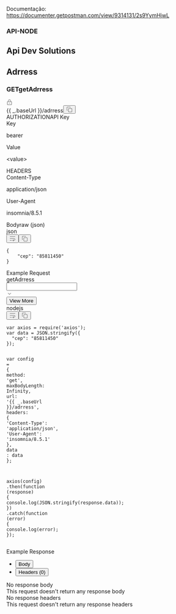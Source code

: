 Documentação: https://documenter.getpostman.com/view/9314131/2s9YymHjwL

<section id="doc-wrapper" class="sc-fznLxA doc-bodystyles__DocWrapper-sc-6a86lm-2 gQRraV hyZgNl"><section class="entity-layoutstyles__EntityLayoutContainer-sc-123p0b7-1 fBtLHD"><div class="collectionstyles__CollectionWrapper-sc-nm5878-0 fAxhAR"><div class="sc-fzolEj jJAzoG"><div class="sc-fzqBkg fuZJw"><h1 class="sc-fzqPZZ hQgKkw"><span class="sc-fzoxKX eJUqAq">API-NODE</span></h1></div><div class="sc-fzpkJw gEiHfF"><div class="sc-fzpans hehxac"></div></div></div></div></section><section id="247341ca-2d8e-47d1-b0f2-4ede66b0387b" style="margin-bottom: 0px;"><section id="247341ca-2d8e-47d1-b0f2-4ede66b0387b" class="entitystyles__FolderContainer-sc-kfteh-6 DvxsB"><div class="sc-fzomME hTHjyG documentation-core-item-name__text"><h2 class="sc-fzqAbL hLoBGr"><div class="sc-fzqMAW fdylxz">Api Dev Solutions</div></h2></div></section></section><section id="e54ba274-5b2d-4787-be3f-b6106ca617d2" style="margin-bottom: 0px;"><section id="e54ba274-5b2d-4787-be3f-b6106ca617d2" class="entitystyles__FolderContainer-sc-kfteh-6 DvxsB"><div class="sc-fzomME hTHjyG documentation-core-item-name__text"><h2 class="sc-fzqAbL hLoBGr"><div class="sc-fzqMAW fdylxz">Adrress</div></h2></div></section></section><section id="c00dbea1-6b98-43f9-96da-a84a8b639688" style="margin-bottom: 0px;"><section id="c00dbea1-6b98-43f9-96da-a84a8b639688" class="entitystyles__RequestContainer-sc-kfteh-7 huGAYe"><div class="entitystyles__EntityRequest-sc-kfteh-3 EvzgG"><div class="sc-fzpkqZ eEJfqH documentation-core-item-name__text"><h3 class="sc-fznLPX cxTVKx"><span class="sc-fzoaKM diFeSb">GET</span><span class="sc-fzomuh eaYntv documentation-core-item-request-name">getAdrress</span></h3><div><i color="content-color-primary" class="IconWrapper__IconContainer-gnjn48-0 kmurjI" title=""><svg width="16" height="16" viewBox="0 0 16 16" fill="none" xmlns="http://www.w3.org/2000/svg"><path d="M8.5 9.5C8.5 9.22386 8.27614 9 8 9C7.72386 9 7.5 9.22386 7.5 9.5V11.5C7.5 11.7761 7.72386 12 8 12C8.27614 12 8.5 11.7761 8.5 11.5V9.5Z" fill="#6B6B6B"></path><path fill-rule="evenodd" clip-rule="evenodd" d="M4.50001 6H3C2.44772 6 2 6.44772 2 7V14C2 14.5523 2.44772 15 3 15H13C13.5523 15 14 14.5523 14 14V7C14 6.44772 13.5523 6 13 6L11.5 6L11.5 4.90634C11.5001 4.43584 11.5004 3.47911 11.0709 2.63294C10.8465 2.191 10.5034 1.77401 9.98735 1.4713C9.47345 1.16985 8.81932 1 8 1C7.18068 1 6.52655 1.16985 6.01265 1.4713C5.49659 1.77401 5.15347 2.191 4.92915 2.63294C4.49966 3.4791 4.49989 4.43583 4.5 4.90633L4.50001 6ZM5.82086 3.08555C5.50724 3.70342 5.50001 4.44385 5.50001 4.92858V6L10.5 6L10.5 4.92858C10.5 4.44385 10.4928 3.70342 10.1791 3.08556C10.0285 2.7887 9.80908 2.52607 9.48139 2.33385C9.15155 2.14037 8.68068 2 8 2C7.31932 2 6.84845 2.14037 6.51861 2.33385C6.19093 2.52607 5.97154 2.7887 5.82086 3.08555ZM3 7L3 14H13V7H3Z" fill="#6B6B6B"></path></svg></i></div></div><div class="sc-fzqMdD iILLqY"><span type="" color="content-color-primary" class="Text__TextContainer-sc-1kqigik-0 gaFYqu url-text" data-aether-id="aether-text" data-testid="aether-text" data-click="">{{ _.baseUrl }}/adrress</span><button type="tertiary" class="Button__StyledButton-b8af3e-1 klCLOJ url-copy-btn" data-aether-id="aether-button" data-testid="aether-button" data-click=""><i class="IconWrapper__IconContainer-gnjn48-0 dkgnYV aether-button__left-icon" title=""><svg width="16" height="16" viewBox="0 0 16 16" fill="none" xmlns="http://www.w3.org/2000/svg"><path d="M2 9.5C2 9.77614 2.22386 10 2.5 10H3V11H2.5C1.67157 11 1 10.3284 1 9.5V2.5C1 1.67157 1.67157 1 2.5 1H9.5C10.3284 1 11 1.67157 11 2.5V3H10V2.5C10 2.22386 9.77614 2 9.5 2H2.5C2.22386 2 2 2.22386 2 2.5V9.5Z" fill="#6B6B6B"></path><path fill-rule="evenodd" clip-rule="evenodd" d="M6.5 5C5.67157 5 5 5.67157 5 6.5V13.5C5 14.3284 5.67157 15 6.5 15H13.5C14.3284 15 15 14.3284 15 13.5V6.5C15 5.67157 14.3284 5 13.5 5H6.5ZM6 6.5C6 6.22386 6.22386 6 6.5 6H13.5C13.7761 6 14 6.22386 14 6.5V13.5C14 13.7761 13.7761 14 13.5 14H6.5C6.22386 14 6 13.7761 6 13.5V6.5Z" fill="#6B6B6B"></path></svg></i></button></div><div id="auth-info-c00dbea1-6b98-43f9-96da-a84a8b639688" class="styles__AuthContainer-sc-12gd6on-0 jsKfjG"><div class="sc-fzqzlV jLJgXG"><span>AUTHORIZATION</span><span>API Key</span></div><div direction="column" wrap="nowrap" class="Flex__StyledFlex-hyfpms-0 gCATsr kvd-table " data-testid="aether-flex" data-click=""><div direction="row" wrap="nowrap" class="Flex__StyledFlex-hyfpms-0 hQGxbj sc-fzqLLg FlJSP core-request-item-row " data-testid="aether-flex" data-click=""><div style="flex: 1 1 0%;"><span type="" color="content-color-primary" class="Text__TextContainer-sc-1kqigik-0 koJEiu sc-fznXWL cEvDCP item-key" data-aether-id="aether-text" data-testid="aether-text" data-click="">Key</span></div><div style="flex: 2 1 0%; overflow: hidden;"><div direction="column" wrap="nowrap" class="Flex__StyledFlex-hyfpms-0 jMvwjn item-value " data-testid="aether-flex" data-click=""><p class="Paragraph__StyledParagraph-sc-1nn5mz5-0 eWenhA" data-aether-id="aether-text-paragraph" type="para" color="content-color-primary" data-testid="aether-text">bearer</p></div></div></div><div direction="row" wrap="nowrap" class="Flex__StyledFlex-hyfpms-0 hQGxbj sc-fzqLLg FlJSP core-request-item-row " data-testid="aether-flex" data-click=""><div style="flex: 1 1 0%;"><span type="" color="content-color-primary" class="Text__TextContainer-sc-1kqigik-0 koJEiu sc-fznXWL cEvDCP item-key" data-aether-id="aether-text" data-testid="aether-text" data-click="">Value</span></div><div style="flex: 2 1 0%; overflow: hidden;"><div direction="column" wrap="nowrap" class="Flex__StyledFlex-hyfpms-0 jMvwjn item-value " data-testid="aether-flex" data-click=""><p class="Paragraph__StyledParagraph-sc-1nn5mz5-0 eWenhA" data-aether-id="aether-text-paragraph" type="para" color="content-color-primary" data-testid="aether-text">&lt;value&gt;</p></div></div></div></div></div><div class="sc-fzqzlV jLJgXG"><span>HEADERS</span></div><div direction="column" wrap="nowrap" class="Flex__StyledFlex-hyfpms-0 gCATsr kvd-table " data-testid="aether-flex" data-click=""><div direction="row" wrap="nowrap" class="Flex__StyledFlex-hyfpms-0 hQGxbj sc-fzqLLg FlJSP core-request-item-row " data-testid="aether-flex" data-click=""><div style="flex: 1 1 0%;"><span type="" color="content-color-primary" class="Text__TextContainer-sc-1kqigik-0 koJEiu sc-fznXWL cEvDCP item-key" data-aether-id="aether-text" data-testid="aether-text" data-click="">Content-Type</span></div><div style="flex: 2 1 0%; overflow: hidden;"><div direction="column" wrap="nowrap" class="Flex__StyledFlex-hyfpms-0 jMvwjn item-value " data-testid="aether-flex" data-click=""><p class="Paragraph__StyledParagraph-sc-1nn5mz5-0 eWenhA" data-aether-id="aether-text-paragraph" type="para" color="content-color-primary" data-testid="aether-text">application/json</p></div></div></div><div direction="row" wrap="nowrap" class="Flex__StyledFlex-hyfpms-0 hQGxbj sc-fzqLLg FlJSP core-request-item-row " data-testid="aether-flex" data-click=""><div style="flex: 1 1 0%;"><span type="" color="content-color-primary" class="Text__TextContainer-sc-1kqigik-0 koJEiu sc-fznXWL cEvDCP item-key" data-aether-id="aether-text" data-testid="aether-text" data-click="">User-Agent</span></div><div style="flex: 2 1 0%; overflow: hidden;"><div direction="column" wrap="nowrap" class="Flex__StyledFlex-hyfpms-0 jMvwjn item-value " data-testid="aether-flex" data-click=""><p class="Paragraph__StyledParagraph-sc-1nn5mz5-0 eWenhA" data-aether-id="aether-text-paragraph" type="para" color="content-color-primary" data-testid="aether-text">insomnia/8.5.1</p></div></div></div></div><div class="sc-fzqzlV jLJgXG"><span>Body</span><span>raw (json)</span></div><div class="sc-AxirZ iQbPHz"><div class="sc-AxheI cWvcsp highlighted-code--documentation"><div class="sc-Axmtr rytkq"><div class="sc-AxmLO gFCZqq highlighted-code__language-label">json</div><div class="sc-fzozJi gQbNdh"><button type="tertiary" class="Button__StyledButton-b8af3e-1 klCLOJ highlighted-code__config-button" data-aether-id="aether-button" data-testid="aether-button" data-click=""><i class="IconWrapper__IconContainer-gnjn48-0 dkgnYV aether-button__left-icon" title=""><svg width="16" height="16" viewBox="0 0 16 16" fill="none" xmlns="http://www.w3.org/2000/svg"><path d="M15 3H1V2H15V3Z" fill="#6B6B6B"></path><path d="M12 8H1V7H12C13.6569 7 15 8.34315 15 10C15 11.6569 13.6569 13 12 13H9.70712L11.3536 14.6464L10.6465 15.3536L7.79291 12.5L10.6465 9.64645L11.3536 10.3536L9.70712 12H12C13.1046 12 14 11.1046 14 10C14 8.89543 13.1046 8 12 8Z" fill="#6B6B6B"></path><path d="M1 13H6V12H1V13Z" fill="#6B6B6B"></path></svg></i></button><button type="tertiary" class="Button__StyledButton-b8af3e-1 klCLOJ highlighted-code__config-button" data-aether-id="aether-button" data-testid="aether-button" data-click=""><i class="IconWrapper__IconContainer-gnjn48-0 dkgnYV aether-button__left-icon" title=""><svg width="16" height="16" viewBox="0 0 16 16" fill="none" xmlns="http://www.w3.org/2000/svg"><path d="M2 9.5C2 9.77614 2.22386 10 2.5 10H3V11H2.5C1.67157 11 1 10.3284 1 9.5V2.5C1 1.67157 1.67157 1 2.5 1H9.5C10.3284 1 11 1.67157 11 2.5V3H10V2.5C10 2.22386 9.77614 2 9.5 2H2.5C2.22386 2 2 2.22386 2 2.5V9.5Z" fill="#6B6B6B"></path><path fill-rule="evenodd" clip-rule="evenodd" d="M6.5 5C5.67157 5 5 5.67157 5 6.5V13.5C5 14.3284 5.67157 15 6.5 15H13.5C14.3284 15 15 14.3284 15 13.5V6.5C15 5.67157 14.3284 5 13.5 5H6.5ZM6 6.5C6 6.22386 6.22386 6 6.5 6H13.5C13.7761 6 14 6.22386 14 6.5V13.5C14 13.7761 13.7761 14 13.5 14H6.5C6.22386 14 6 13.7761 6 13.5V6.5Z" fill="#6B6B6B"></path></svg></i></button></div></div><div class="sc-fzoLsD fYZyZu"><div data-entity-type="code-block" class="sc-AxhCb hxwxfk"><div class="sc-AxgMl gpbYHG highlight-code"><pre class="language-json"><code class="language-json highlighted-code__code"><span class="token punctuation">{</span>
	<span class="token string-property property">"cep"</span><span class="token operator">:</span> <span class="token string">"85811450"</span>
<span class="token punctuation">}</span></code></pre></div></div></div></div></div></div><div class="sc-fzowVh entitystyles__EntityExampleContainer-sc-kfteh-1 juoKlG eltMhW"><div class="entitystyles__ExampleWrapper-sc-kfteh-8 bdHgwY"><div class="sc-fzoJus hgiEjX"><div class="sc-fzoVTD cgEwGC">Example Request</div><div class="sc-fzpisO jHQZJv"><div data-aether-id="aether-dropdown" class="DropdownContainer__StyledDropdownContainer-bmd2h5-0 dFENEc"><div class="SingleSelect__StyledReactSelect-sc-1dz28nt-0 iIRTfv example-request-dropdown css-nxiuxh-container"><span id="react-select-72-live-region" class="css-7pg0cj-a11yText"></span><span aria-live="polite" aria-atomic="false" aria-relevant="additions text" class="css-7pg0cj-a11yText"></span><div class="aether-dropdown__control css-14z9jjs-control"><div class="aether-dropdown__value-container aether-dropdown__value-container--has-value css-1s8hhp9"><div class="aether-dropdown__single-value css-15leyl8-singleValue">getAdrress</div><input id="react-select-72-input" tabindex="0" inputmode="none" aria-autocomplete="list" aria-expanded="false" aria-haspopup="true" aria-controls="react-select-72-listbox" aria-owns="react-select-72-listbox" role="combobox" aria-readonly="true" class="css-1hac4vs-dummyInput" value=""></div><div class="aether-dropdown__indicators css-1wy0on6"><div class="aether-dropdown__indicator aether-dropdown__dropdown-indicator css-tlfecz-indicatorContainer" aria-hidden="true"><i class="IconWrapper__IconContainer-gnjn48-0 hImIRl" title=""><svg width="16" height="16" viewBox="0 0 16 16" fill="none" xmlns="http://www.w3.org/2000/svg"><path fill-rule="evenodd" clip-rule="evenodd" d="M8.00004 9.29294L4.35359 5.64649L3.64648 6.3536L8.00004 10.7072L12.3536 6.3536L11.6465 5.64649L8.00004 9.29294Z" fill="#6B6B6B"></path></svg></i></div></div></div></div></div></div></div><div class="sc-AxirZ dRRFNE"><div class="sc-AxjAm ieiRVc"><button data-entity-id="click-to-expand-button" class="sc-AxiKw kcukAz highlighted-code__expand-button">View More</button></div><div class="sc-AxheI fQa-DMo highlighted-code--documentation"><div class="sc-Axmtr rytkq"><div class="sc-AxmLO dTwZbd highlighted-code__language-label">nodejs</div><div class="sc-fzozJi gQbNdh"><button type="tertiary" class="Button__StyledButton-b8af3e-1 gaHlYy highlighted-code__config-button" data-aether-id="aether-button" data-testid="aether-button" data-click=""><i class="IconWrapper__IconContainer-gnjn48-0 dkgnYV aether-button__left-icon" title=""><svg width="16" height="16" viewBox="0 0 16 16" fill="none" xmlns="http://www.w3.org/2000/svg"><path d="M15 3H1V2H15V3Z" fill="#6B6B6B"></path><path d="M12 8H1V7H12C13.6569 7 15 8.34315 15 10C15 11.6569 13.6569 13 12 13H9.70712L11.3536 14.6464L10.6465 15.3536L7.79291 12.5L10.6465 9.64645L11.3536 10.3536L9.70712 12H12C13.1046 12 14 11.1046 14 10C14 8.89543 13.1046 8 12 8Z" fill="#6B6B6B"></path><path d="M1 13H6V12H1V13Z" fill="#6B6B6B"></path></svg></i></button><button type="tertiary" class="Button__StyledButton-b8af3e-1 gaHlYy highlighted-code__config-button" data-aether-id="aether-button" data-testid="aether-button" data-click=""><i class="IconWrapper__IconContainer-gnjn48-0 dkgnYV aether-button__left-icon" title=""><svg width="16" height="16" viewBox="0 0 16 16" fill="none" xmlns="http://www.w3.org/2000/svg"><path d="M2 9.5C2 9.77614 2.22386 10 2.5 10H3V11H2.5C1.67157 11 1 10.3284 1 9.5V2.5C1 1.67157 1.67157 1 2.5 1H9.5C10.3284 1 11 1.67157 11 2.5V3H10V2.5C10 2.22386 9.77614 2 9.5 2H2.5C2.22386 2 2 2.22386 2 2.5V9.5Z" fill="#6B6B6B"></path><path fill-rule="evenodd" clip-rule="evenodd" d="M6.5 5C5.67157 5 5 5.67157 5 6.5V13.5C5 14.3284 5.67157 15 6.5 15H13.5C14.3284 15 15 14.3284 15 13.5V6.5C15 5.67157 14.3284 5 13.5 5H6.5ZM6 6.5C6 6.22386 6.22386 6 6.5 6H13.5C13.7761 6 14 6.22386 14 6.5V13.5C14 13.7761 13.7761 14 13.5 14H6.5C6.22386 14 6 13.7761 6 13.5V6.5Z" fill="#6B6B6B"></path></svg></i></button></div></div><div class="sc-fzoLsD fYZyZu"><div data-entity-type="code-block" class="sc-AxhCb kEsiDh"><div class="sc-AxgMl khKvgz highlight-code"><pre class="language-nodejs"><code class="language-nodejs highlighted-code__code"><span class="token keyword">var</span> axios <span class="token operator">=</span> <span class="token function">require</span><span class="token punctuation">(</span><span class="token string">'axios'</span><span class="token punctuation">)</span><span class="token punctuation">;</span>
<span class="token keyword">var</span> data <span class="token operator">=</span> <span class="token constant">JSON</span><span class="token punctuation">.</span><span class="token function">stringify</span><span class="token punctuation">(</span><span class="token punctuation">{</span>
  <span class="token string-property property">"cep"</span><span class="token operator">:</span> <span class="token string">"85811450"</span>
<span class="token punctuation">}</span><span class="token punctuation">)</span><span class="token punctuation">;</span>

<span class="token keyword">var</span> config <span class="token operator">=</span> <span class="token punctuation">{</span>
  <span class="token literal-property property">method</span><span class="token operator">:</span> <span class="token string">'get'</span><span class="token punctuation">,</span>
<span class="token literal-property property">maxBodyLength</span><span class="token operator">:</span> <span class="token number">Infinity</span><span class="token punctuation">,</span>
  <span class="token literal-property property">url</span><span class="token operator">:</span> <span class="token string">'{{ _.baseUrl }}/adrress'</span><span class="token punctuation">,</span>
  <span class="token literal-property property">headers</span><span class="token operator">:</span> <span class="token punctuation">{</span> 
    <span class="token string-property property">'Content-Type'</span><span class="token operator">:</span> <span class="token string">'application/json'</span><span class="token punctuation">,</span> 
    <span class="token string-property property">'User-Agent'</span><span class="token operator">:</span> <span class="token string">'insomnia/8.5.1'</span>
  <span class="token punctuation">}</span><span class="token punctuation">,</span>
  <span class="token literal-property property">data</span> <span class="token operator">:</span> data
<span class="token punctuation">}</span><span class="token punctuation">;</span>

<span class="token function">axios</span><span class="token punctuation">(</span>config<span class="token punctuation">)</span>
<span class="token punctuation">.</span><span class="token function">then</span><span class="token punctuation">(</span><span class="token keyword">function</span> <span class="token punctuation">(</span><span class="token parameter">response</span><span class="token punctuation">)</span> <span class="token punctuation">{</span>
  console<span class="token punctuation">.</span><span class="token function">log</span><span class="token punctuation">(</span><span class="token constant">JSON</span><span class="token punctuation">.</span><span class="token function">stringify</span><span class="token punctuation">(</span>response<span class="token punctuation">.</span>data<span class="token punctuation">)</span><span class="token punctuation">)</span><span class="token punctuation">;</span>
<span class="token punctuation">}</span><span class="token punctuation">)</span>
<span class="token punctuation">.</span><span class="token function">catch</span><span class="token punctuation">(</span><span class="token keyword">function</span> <span class="token punctuation">(</span><span class="token parameter">error</span><span class="token punctuation">)</span> <span class="token punctuation">{</span>
  console<span class="token punctuation">.</span><span class="token function">log</span><span class="token punctuation">(</span>error<span class="token punctuation">)</span><span class="token punctuation">;</span>
<span class="token punctuation">}</span><span class="token punctuation">)</span><span class="token punctuation">;</span>
</code></pre></div></div></div></div></div><div direction="row" wrap="nowrap" class="Flex__StyledFlex-hyfpms-0 gDQNWk styles__ExampleResponseContainer-sc-1gk0rxh-3 jXmOln " data-testid="aether-flex" data-click=""><div class="sc-fznyYp jxzYTh">Example Response</div><div class="Tabs__StyledTabsWrapper-e9ehwv-0 kBTgJB" data-aether-id="aether-tabs" data-testid="aether-tabs" data-click=""><div direction="row" wrap="nowrap" class="Flex__StyledFlex-hyfpms-0 gDQNWk  " data-testid="aether-flex" data-click=""><ul class="TabList__StyledTabList-xqq1cg-0 ipIhZz" type="primary"><li type="primary" class="Tab__StyledPrimaryTabWrapper-mv7d6n-3 csIoCK"><button class="Tab__StyledTab-mv7d6n-0 cAEscj"><span type="" color="" class="Text__TextContainer-sc-1kqigik-0 dLPxIq" data-aether-id="aether-text" data-testid="aether-text" data-click="">Body</span></button></li><li type="primary" class="Tab__StyledPrimaryTabWrapper-mv7d6n-3 eodlZY"><button class="Tab__StyledTab-mv7d6n-0 bsbHut"><span type="" color="" class="Text__TextContainer-sc-1kqigik-0 dLPxIq" data-aether-id="aether-text" data-testid="aether-text" data-click="">Headers (0)</span></button></li></ul></div><div class="TabPanels__StyledTabPanel-sc-1xflqlv-0 iLClOP"><div class="TabPanel__TabPanelElement-sc-1u751ph-0 iUQkGb"><div class="styles__ExampleEmptyResponseContainer-sc-1gk0rxh-0 btEqwn"><div class="styles__EmptyHead-sc-1gk0rxh-2 dUCNy">No response body</div><div class="styles__EmptyContent-sc-1gk0rxh-1 kJrnzR">This request doesn't return any response body</div></div></div><div class="TabPanel__TabPanelElement-sc-1u751ph-0 epwhuI"><div class="styles__ExampleEmptyResponseContainer-sc-1gk0rxh-0 btEqwn"><div class="styles__EmptyHead-sc-1gk0rxh-2 dUCNy">No response headers</div><div class="styles__EmptyContent-sc-1gk0rxh-1 kJrnzR">This request doesn't return any response headers</div></div></div></div></div></div></div></div></section></section><section id="f99935f4-1d04-4219-8401-a2b907dcf696" style="margin-bottom: 50px;"><div style="height: 910px;"></div></section><section id="62ae9f02-2bf1-43c6-b399-681e18d45ef5" style="margin-bottom: 50px;"><div style="height: 1197px;"></div></section><section id="3d20247a-3213-4fee-8df6-c94659ea68b4" style="margin-bottom: 50px;"><div style="height: 1197px;"></div></section><section id="3605c788-2123-44c2-b473-5d22a58ad813" style="margin-bottom: 50px;"><div style="height: 1125px;"></div></section><section id="e76d0f77-2c43-4664-b503-d446be66519f" style="margin-bottom: 0px;"><section id="e76d0f77-2c43-4664-b503-d446be66519f" class="entitystyles__FolderContainer-sc-kfteh-6 DvxsB"><div class="sc-fzomME hTHjyG documentation-core-item-name__text"><h2 class="sc-fzqAbL hLoBGr"><div class="sc-fzqMAW fdylxz">Product</div></h2></div></section></section><section id="a838c1e5-095f-4980-970b-d3a2a130775f" style="margin-bottom: 0px;"><section id="a838c1e5-095f-4980-970b-d3a2a130775f" class="entitystyles__RequestContainer-sc-kfteh-7 huGAYe"><div class="entitystyles__EntityRequest-sc-kfteh-3 EvzgG"><div class="sc-fzpkqZ eEJfqH documentation-core-item-name__text"><h3 class="sc-fznLPX cxTVKx"><span class="sc-fzoaKM diFeSb">GET</span><span class="sc-fzomuh eaYntv documentation-core-item-request-name">getProduct</span></h3></div><div class="sc-fzqMdD iILLqY"><span type="" color="content-color-primary" class="Text__TextContainer-sc-1kqigik-0 gaFYqu url-text" data-aether-id="aether-text" data-testid="aether-text" data-click="">{{ _.baseUrl }}/product</span><button type="tertiary" class="Button__StyledButton-b8af3e-1 klCLOJ url-copy-btn" data-aether-id="aether-button" data-testid="aether-button" data-click=""><i class="IconWrapper__IconContainer-gnjn48-0 dkgnYV aether-button__left-icon" title=""><svg width="16" height="16" viewBox="0 0 16 16" fill="none" xmlns="http://www.w3.org/2000/svg"><path d="M2 9.5C2 9.77614 2.22386 10 2.5 10H3V11H2.5C1.67157 11 1 10.3284 1 9.5V2.5C1 1.67157 1.67157 1 2.5 1H9.5C10.3284 1 11 1.67157 11 2.5V3H10V2.5C10 2.22386 9.77614 2 9.5 2H2.5C2.22386 2 2 2.22386 2 2.5V9.5Z" fill="#6B6B6B"></path><path fill-rule="evenodd" clip-rule="evenodd" d="M6.5 5C5.67157 5 5 5.67157 5 6.5V13.5C5 14.3284 5.67157 15 6.5 15H13.5C14.3284 15 15 14.3284 15 13.5V6.5C15 5.67157 14.3284 5 13.5 5H6.5ZM6 6.5C6 6.22386 6.22386 6 6.5 6H13.5C13.7761 6 14 6.22386 14 6.5V13.5C14 13.7761 13.7761 14 13.5 14H6.5C6.22386 14 6 13.7761 6 13.5V6.5Z" fill="#6B6B6B"></path></svg></i></button></div><div class="sc-fzqzlV jLJgXG"><span>HEADERS</span></div><div direction="column" wrap="nowrap" class="Flex__StyledFlex-hyfpms-0 gCATsr kvd-table " data-testid="aether-flex" data-click=""><div direction="row" wrap="nowrap" class="Flex__StyledFlex-hyfpms-0 hQGxbj sc-fzqLLg FlJSP core-request-item-row " data-testid="aether-flex" data-click=""><div style="flex: 1 1 0%;"><span type="" color="content-color-primary" class="Text__TextContainer-sc-1kqigik-0 koJEiu sc-fznXWL cEvDCP item-key" data-aether-id="aether-text" data-testid="aether-text" data-click="">Content-Type</span></div><div style="flex: 2 1 0%; overflow: hidden;"><div direction="column" wrap="nowrap" class="Flex__StyledFlex-hyfpms-0 jMvwjn item-value " data-testid="aether-flex" data-click=""><p class="Paragraph__StyledParagraph-sc-1nn5mz5-0 eWenhA" data-aether-id="aether-text-paragraph" type="para" color="content-color-primary" data-testid="aether-text">application/json</p></div></div></div><div direction="row" wrap="nowrap" class="Flex__StyledFlex-hyfpms-0 hQGxbj sc-fzqLLg FlJSP core-request-item-row " data-testid="aether-flex" data-click=""><div style="flex: 1 1 0%;"><span type="" color="content-color-primary" class="Text__TextContainer-sc-1kqigik-0 koJEiu sc-fznXWL cEvDCP item-key" data-aether-id="aether-text" data-testid="aether-text" data-click="">User-Agent</span></div><div style="flex: 2 1 0%; overflow: hidden;"><div direction="column" wrap="nowrap" class="Flex__StyledFlex-hyfpms-0 jMvwjn item-value " data-testid="aether-flex" data-click=""><p class="Paragraph__StyledParagraph-sc-1nn5mz5-0 eWenhA" data-aether-id="aether-text-paragraph" type="para" color="content-color-primary" data-testid="aether-text">insomnia/8.5.1</p></div></div></div></div></div><div class="sc-fzowVh entitystyles__EntityExampleContainer-sc-kfteh-1 juoKlG eltMhW"><div class="entitystyles__ExampleWrapper-sc-kfteh-8 bdHgwY"><div class="sc-fzoJus hgiEjX"><div class="sc-fzoVTD cgEwGC">Example Request</div><div class="sc-fzpisO jHQZJv"><div data-aether-id="aether-dropdown" class="DropdownContainer__StyledDropdownContainer-bmd2h5-0 dFENEc"><div class="SingleSelect__StyledReactSelect-sc-1dz28nt-0 iIRTfv example-request-dropdown css-nxiuxh-container"><span id="react-select-73-live-region" class="css-7pg0cj-a11yText"></span><span aria-live="polite" aria-atomic="false" aria-relevant="additions text" class="css-7pg0cj-a11yText"></span><div class="aether-dropdown__control css-14z9jjs-control"><div class="aether-dropdown__value-container aether-dropdown__value-container--has-value css-1s8hhp9"><div class="aether-dropdown__single-value css-15leyl8-singleValue">getProduct</div><input id="react-select-73-input" tabindex="0" inputmode="none" aria-autocomplete="list" aria-expanded="false" aria-haspopup="true" aria-controls="react-select-73-listbox" aria-owns="react-select-73-listbox" role="combobox" aria-readonly="true" class="css-1hac4vs-dummyInput" value=""></div><div class="aether-dropdown__indicators css-1wy0on6"><div class="aether-dropdown__indicator aether-dropdown__dropdown-indicator css-tlfecz-indicatorContainer" aria-hidden="true"><i class="IconWrapper__IconContainer-gnjn48-0 hImIRl" title=""><svg width="16" height="16" viewBox="0 0 16 16" fill="none" xmlns="http://www.w3.org/2000/svg"><path fill-rule="evenodd" clip-rule="evenodd" d="M8.00004 9.29294L4.35359 5.64649L3.64648 6.3536L8.00004 10.7072L12.3536 6.3536L11.6465 5.64649L8.00004 9.29294Z" fill="#6B6B6B"></path></svg></i></div></div></div></div></div></div></div><div class="sc-AxirZ dRRFNE"><div class="sc-AxjAm ieiRVc"><button data-entity-id="click-to-expand-button" class="sc-AxiKw kcukAz highlighted-code__expand-button">View More</button></div><div class="sc-AxheI fQa-DMo highlighted-code--documentation"><div class="sc-Axmtr rytkq"><div class="sc-AxmLO dTwZbd highlighted-code__language-label">nodejs</div><div class="sc-fzozJi gQbNdh"><button type="tertiary" class="Button__StyledButton-b8af3e-1 gaHlYy highlighted-code__config-button" data-aether-id="aether-button" data-testid="aether-button" data-click=""><i class="IconWrapper__IconContainer-gnjn48-0 dkgnYV aether-button__left-icon" title=""><svg width="16" height="16" viewBox="0 0 16 16" fill="none" xmlns="http://www.w3.org/2000/svg"><path d="M15 3H1V2H15V3Z" fill="#6B6B6B"></path><path d="M12 8H1V7H12C13.6569 7 15 8.34315 15 10C15 11.6569 13.6569 13 12 13H9.70712L11.3536 14.6464L10.6465 15.3536L7.79291 12.5L10.6465 9.64645L11.3536 10.3536L9.70712 12H12C13.1046 12 14 11.1046 14 10C14 8.89543 13.1046 8 12 8Z" fill="#6B6B6B"></path><path d="M1 13H6V12H1V13Z" fill="#6B6B6B"></path></svg></i></button><button type="tertiary" class="Button__StyledButton-b8af3e-1 gaHlYy highlighted-code__config-button" data-aether-id="aether-button" data-testid="aether-button" data-click=""><i class="IconWrapper__IconContainer-gnjn48-0 dkgnYV aether-button__left-icon" title=""><svg width="16" height="16" viewBox="0 0 16 16" fill="none" xmlns="http://www.w3.org/2000/svg"><path d="M2 9.5C2 9.77614 2.22386 10 2.5 10H3V11H2.5C1.67157 11 1 10.3284 1 9.5V2.5C1 1.67157 1.67157 1 2.5 1H9.5C10.3284 1 11 1.67157 11 2.5V3H10V2.5C10 2.22386 9.77614 2 9.5 2H2.5C2.22386 2 2 2.22386 2 2.5V9.5Z" fill="#6B6B6B"></path><path fill-rule="evenodd" clip-rule="evenodd" d="M6.5 5C5.67157 5 5 5.67157 5 6.5V13.5C5 14.3284 5.67157 15 6.5 15H13.5C14.3284 15 15 14.3284 15 13.5V6.5C15 5.67157 14.3284 5 13.5 5H6.5ZM6 6.5C6 6.22386 6.22386 6 6.5 6H13.5C13.7761 6 14 6.22386 14 6.5V13.5C14 13.7761 13.7761 14 13.5 14H6.5C6.22386 14 6 13.7761 6 13.5V6.5Z" fill="#6B6B6B"></path></svg></i></button></div></div><div class="sc-fzoLsD fYZyZu"><div data-entity-type="code-block" class="sc-AxhCb kEsiDh"><div class="sc-AxgMl khKvgz highlight-code"><pre class="language-nodejs"><code class="language-nodejs highlighted-code__code"><span class="token keyword">var</span> axios <span class="token operator">=</span> <span class="token function">require</span><span class="token punctuation">(</span><span class="token string">'axios'</span><span class="token punctuation">)</span><span class="token punctuation">;</span>

<span class="token keyword">var</span> config <span class="token operator">=</span> <span class="token punctuation">{</span>
  <span class="token literal-property property">method</span><span class="token operator">:</span> <span class="token string">'get'</span><span class="token punctuation">,</span>
<span class="token literal-property property">maxBodyLength</span><span class="token operator">:</span> <span class="token number">Infinity</span><span class="token punctuation">,</span>
  <span class="token literal-property property">url</span><span class="token operator">:</span> <span class="token string">'{{ _.baseUrl }}/product'</span><span class="token punctuation">,</span>
  <span class="token literal-property property">headers</span><span class="token operator">:</span> <span class="token punctuation">{</span> 
    <span class="token string-property property">'Content-Type'</span><span class="token operator">:</span> <span class="token string">'application/json'</span><span class="token punctuation">,</span> 
    <span class="token string-property property">'User-Agent'</span><span class="token operator">:</span> <span class="token string">'insomnia/8.5.1'</span>
  <span class="token punctuation">}</span>
<span class="token punctuation">}</span><span class="token punctuation">;</span>

<span class="token function">axios</span><span class="token punctuation">(</span>config<span class="token punctuation">)</span>
<span class="token punctuation">.</span><span class="token function">then</span><span class="token punctuation">(</span><span class="token keyword">function</span> <span class="token punctuation">(</span><span class="token parameter">response</span><span class="token punctuation">)</span> <span class="token punctuation">{</span>
  console<span class="token punctuation">.</span><span class="token function">log</span><span class="token punctuation">(</span><span class="token constant">JSON</span><span class="token punctuation">.</span><span class="token function">stringify</span><span class="token punctuation">(</span>response<span class="token punctuation">.</span>data<span class="token punctuation">)</span><span class="token punctuation">)</span><span class="token punctuation">;</span>
<span class="token punctuation">}</span><span class="token punctuation">)</span>
<span class="token punctuation">.</span><span class="token function">catch</span><span class="token punctuation">(</span><span class="token keyword">function</span> <span class="token punctuation">(</span><span class="token parameter">error</span><span class="token punctuation">)</span> <span class="token punctuation">{</span>
  console<span class="token punctuation">.</span><span class="token function">log</span><span class="token punctuation">(</span>error<span class="token punctuation">)</span><span class="token punctuation">;</span>
<span class="token punctuation">}</span><span class="token punctuation">)</span><span class="token punctuation">;</span>
</code></pre></div></div></div></div></div><div direction="row" wrap="nowrap" class="Flex__StyledFlex-hyfpms-0 gDQNWk styles__ExampleResponseContainer-sc-1gk0rxh-3 jXmOln " data-testid="aether-flex" data-click=""><div class="sc-fznyYp jxzYTh">Example Response</div><div class="Tabs__StyledTabsWrapper-e9ehwv-0 kBTgJB" data-aether-id="aether-tabs" data-testid="aether-tabs" data-click=""><div direction="row" wrap="nowrap" class="Flex__StyledFlex-hyfpms-0 gDQNWk  " data-testid="aether-flex" data-click=""><ul class="TabList__StyledTabList-xqq1cg-0 ipIhZz" type="primary"><li type="primary" class="Tab__StyledPrimaryTabWrapper-mv7d6n-3 csIoCK"><button class="Tab__StyledTab-mv7d6n-0 cAEscj"><span type="" color="" class="Text__TextContainer-sc-1kqigik-0 dLPxIq" data-aether-id="aether-text" data-testid="aether-text" data-click="">Body</span></button></li><li type="primary" class="Tab__StyledPrimaryTabWrapper-mv7d6n-3 eodlZY"><button class="Tab__StyledTab-mv7d6n-0 bsbHut"><span type="" color="" class="Text__TextContainer-sc-1kqigik-0 dLPxIq" data-aether-id="aether-text" data-testid="aether-text" data-click="">Headers (0)</span></button></li></ul></div><div class="TabPanels__StyledTabPanel-sc-1xflqlv-0 iLClOP"><div class="TabPanel__TabPanelElement-sc-1u751ph-0 iUQkGb"><div class="styles__ExampleEmptyResponseContainer-sc-1gk0rxh-0 btEqwn"><div class="styles__EmptyHead-sc-1gk0rxh-2 dUCNy">No response body</div><div class="styles__EmptyContent-sc-1gk0rxh-1 kJrnzR">This request doesn't return any response body</div></div></div><div class="TabPanel__TabPanelElement-sc-1u751ph-0 epwhuI"><div class="styles__ExampleEmptyResponseContainer-sc-1gk0rxh-0 btEqwn"><div class="styles__EmptyHead-sc-1gk0rxh-2 dUCNy">No response headers</div><div class="styles__EmptyContent-sc-1gk0rxh-1 kJrnzR">This request doesn't return any response headers</div></div></div></div></div></div></div></div></section></section><section id="ae223919-0561-4da8-a919-1c6d50469e28" style="margin-bottom: 50px;"><div style="height: 910px;"></div></section><section id="8b0c0566-ac8e-4fef-95a4-22992a3f1c56" style="margin-bottom: 0px;"><section id="8b0c0566-ac8e-4fef-95a4-22992a3f1c56" class="entitystyles__RequestContainer-sc-kfteh-7 huGAYe"><div class="entitystyles__EntityRequest-sc-kfteh-3 EvzgG"><div class="sc-fzpkqZ eEJfqH documentation-core-item-name__text"><h3 class="sc-fznLPX cxTVKx"><span class="sc-fzoaKM diFeSb">GET</span><span class="sc-fzomuh eaYntv documentation-core-item-request-name">getProductByLikeName</span></h3></div><div class="sc-fzqMdD iILLqY"><span type="" color="content-color-primary" class="Text__TextContainer-sc-1kqigik-0 gaFYqu url-text" data-aether-id="aether-text" data-testid="aether-text" data-click="">{{ _.baseUrl }}/product/like/xi</span><button type="tertiary" class="Button__StyledButton-b8af3e-1 klCLOJ url-copy-btn" data-aether-id="aether-button" data-testid="aether-button" data-click=""><i class="IconWrapper__IconContainer-gnjn48-0 dkgnYV aether-button__left-icon" title=""><svg width="16" height="16" viewBox="0 0 16 16" fill="none" xmlns="http://www.w3.org/2000/svg"><path d="M2 9.5C2 9.77614 2.22386 10 2.5 10H3V11H2.5C1.67157 11 1 10.3284 1 9.5V2.5C1 1.67157 1.67157 1 2.5 1H9.5C10.3284 1 11 1.67157 11 2.5V3H10V2.5C10 2.22386 9.77614 2 9.5 2H2.5C2.22386 2 2 2.22386 2 2.5V9.5Z" fill="#6B6B6B"></path><path fill-rule="evenodd" clip-rule="evenodd" d="M6.5 5C5.67157 5 5 5.67157 5 6.5V13.5C5 14.3284 5.67157 15 6.5 15H13.5C14.3284 15 15 14.3284 15 13.5V6.5C15 5.67157 14.3284 5 13.5 5H6.5ZM6 6.5C6 6.22386 6.22386 6 6.5 6H13.5C13.7761 6 14 6.22386 14 6.5V13.5C14 13.7761 13.7761 14 13.5 14H6.5C6.22386 14 6 13.7761 6 13.5V6.5Z" fill="#6B6B6B"></path></svg></i></button></div><div class="sc-fzqzlV jLJgXG"><span>HEADERS</span></div><div direction="column" wrap="nowrap" class="Flex__StyledFlex-hyfpms-0 gCATsr kvd-table " data-testid="aether-flex" data-click=""><div direction="row" wrap="nowrap" class="Flex__StyledFlex-hyfpms-0 hQGxbj sc-fzqLLg FlJSP core-request-item-row " data-testid="aether-flex" data-click=""><div style="flex: 1 1 0%;"><span type="" color="content-color-primary" class="Text__TextContainer-sc-1kqigik-0 koJEiu sc-fznXWL cEvDCP item-key" data-aether-id="aether-text" data-testid="aether-text" data-click="">Content-Type</span></div><div style="flex: 2 1 0%; overflow: hidden;"><div direction="column" wrap="nowrap" class="Flex__StyledFlex-hyfpms-0 jMvwjn item-value " data-testid="aether-flex" data-click=""><p class="Paragraph__StyledParagraph-sc-1nn5mz5-0 eWenhA" data-aether-id="aether-text-paragraph" type="para" color="content-color-primary" data-testid="aether-text">application/json</p></div></div></div><div direction="row" wrap="nowrap" class="Flex__StyledFlex-hyfpms-0 hQGxbj sc-fzqLLg FlJSP core-request-item-row " data-testid="aether-flex" data-click=""><div style="flex: 1 1 0%;"><span type="" color="content-color-primary" class="Text__TextContainer-sc-1kqigik-0 koJEiu sc-fznXWL cEvDCP item-key" data-aether-id="aether-text" data-testid="aether-text" data-click="">User-Agent</span></div><div style="flex: 2 1 0%; overflow: hidden;"><div direction="column" wrap="nowrap" class="Flex__StyledFlex-hyfpms-0 jMvwjn item-value " data-testid="aether-flex" data-click=""><p class="Paragraph__StyledParagraph-sc-1nn5mz5-0 eWenhA" data-aether-id="aether-text-paragraph" type="para" color="content-color-primary" data-testid="aether-text">insomnia/8.5.1</p></div></div></div></div></div><div class="sc-fzowVh entitystyles__EntityExampleContainer-sc-kfteh-1 juoKlG eltMhW"><div class="entitystyles__ExampleWrapper-sc-kfteh-8 bdHgwY"><div class="sc-fzoJus hgiEjX"><div class="sc-fzoVTD cgEwGC">Example Request</div><div class="sc-fzpisO jHQZJv"><div data-aether-id="aether-dropdown" class="DropdownContainer__StyledDropdownContainer-bmd2h5-0 dFENEc"><div class="SingleSelect__StyledReactSelect-sc-1dz28nt-0 iIRTfv example-request-dropdown css-nxiuxh-container"><span id="react-select-65-live-region" class="css-7pg0cj-a11yText"></span><span aria-live="polite" aria-atomic="false" aria-relevant="additions text" class="css-7pg0cj-a11yText"></span><div class="aether-dropdown__control css-14z9jjs-control"><div class="aether-dropdown__value-container aether-dropdown__value-container--has-value css-1s8hhp9"><div class="aether-dropdown__single-value css-15leyl8-singleValue">getProductByLikeName</div><input id="react-select-65-input" tabindex="0" inputmode="none" aria-autocomplete="list" aria-expanded="false" aria-haspopup="true" aria-controls="react-select-65-listbox" aria-owns="react-select-65-listbox" role="combobox" aria-readonly="true" class="css-1hac4vs-dummyInput" value=""></div><div class="aether-dropdown__indicators css-1wy0on6"><div class="aether-dropdown__indicator aether-dropdown__dropdown-indicator css-tlfecz-indicatorContainer" aria-hidden="true"><i class="IconWrapper__IconContainer-gnjn48-0 hImIRl" title=""><svg width="16" height="16" viewBox="0 0 16 16" fill="none" xmlns="http://www.w3.org/2000/svg"><path fill-rule="evenodd" clip-rule="evenodd" d="M8.00004 9.29294L4.35359 5.64649L3.64648 6.3536L8.00004 10.7072L12.3536 6.3536L11.6465 5.64649L8.00004 9.29294Z" fill="#6B6B6B"></path></svg></i></div></div></div></div></div></div></div><div class="sc-AxirZ dRRFNE"><div class="sc-AxjAm ieiRVc"><button data-entity-id="click-to-expand-button" class="sc-AxiKw kcukAz highlighted-code__expand-button">View More</button></div><div class="sc-AxheI fQa-DMo highlighted-code--documentation"><div class="sc-Axmtr rytkq"><div class="sc-AxmLO dTwZbd highlighted-code__language-label">nodejs</div><div class="sc-fzozJi gQbNdh"><button type="tertiary" class="Button__StyledButton-b8af3e-1 gaHlYy highlighted-code__config-button" data-aether-id="aether-button" data-testid="aether-button" data-click=""><i class="IconWrapper__IconContainer-gnjn48-0 dkgnYV aether-button__left-icon" title=""><svg width="16" height="16" viewBox="0 0 16 16" fill="none" xmlns="http://www.w3.org/2000/svg"><path d="M15 3H1V2H15V3Z" fill="#6B6B6B"></path><path d="M12 8H1V7H12C13.6569 7 15 8.34315 15 10C15 11.6569 13.6569 13 12 13H9.70712L11.3536 14.6464L10.6465 15.3536L7.79291 12.5L10.6465 9.64645L11.3536 10.3536L9.70712 12H12C13.1046 12 14 11.1046 14 10C14 8.89543 13.1046 8 12 8Z" fill="#6B6B6B"></path><path d="M1 13H6V12H1V13Z" fill="#6B6B6B"></path></svg></i></button><button type="tertiary" class="Button__StyledButton-b8af3e-1 gaHlYy highlighted-code__config-button" data-aether-id="aether-button" data-testid="aether-button" data-click=""><i class="IconWrapper__IconContainer-gnjn48-0 dkgnYV aether-button__left-icon" title=""><svg width="16" height="16" viewBox="0 0 16 16" fill="none" xmlns="http://www.w3.org/2000/svg"><path d="M2 9.5C2 9.77614 2.22386 10 2.5 10H3V11H2.5C1.67157 11 1 10.3284 1 9.5V2.5C1 1.67157 1.67157 1 2.5 1H9.5C10.3284 1 11 1.67157 11 2.5V3H10V2.5C10 2.22386 9.77614 2 9.5 2H2.5C2.22386 2 2 2.22386 2 2.5V9.5Z" fill="#6B6B6B"></path><path fill-rule="evenodd" clip-rule="evenodd" d="M6.5 5C5.67157 5 5 5.67157 5 6.5V13.5C5 14.3284 5.67157 15 6.5 15H13.5C14.3284 15 15 14.3284 15 13.5V6.5C15 5.67157 14.3284 5 13.5 5H6.5ZM6 6.5C6 6.22386 6.22386 6 6.5 6H13.5C13.7761 6 14 6.22386 14 6.5V13.5C14 13.7761 13.7761 14 13.5 14H6.5C6.22386 14 6 13.7761 6 13.5V6.5Z" fill="#6B6B6B"></path></svg></i></button></div></div><div class="sc-fzoLsD fYZyZu"><div data-entity-type="code-block" class="sc-AxhCb kEsiDh"><div class="sc-AxgMl khKvgz highlight-code"><pre class="language-nodejs"><code class="language-nodejs highlighted-code__code"><span class="token keyword">var</span> axios <span class="token operator">=</span> <span class="token function">require</span><span class="token punctuation">(</span><span class="token string">'axios'</span><span class="token punctuation">)</span><span class="token punctuation">;</span>

<span class="token keyword">var</span> config <span class="token operator">=</span> <span class="token punctuation">{</span>
  <span class="token literal-property property">method</span><span class="token operator">:</span> <span class="token string">'get'</span><span class="token punctuation">,</span>
<span class="token literal-property property">maxBodyLength</span><span class="token operator">:</span> <span class="token number">Infinity</span><span class="token punctuation">,</span>
  <span class="token literal-property property">url</span><span class="token operator">:</span> <span class="token string">'{{ _.baseUrl }}/product/like/xi'</span><span class="token punctuation">,</span>
  <span class="token literal-property property">headers</span><span class="token operator">:</span> <span class="token punctuation">{</span> 
    <span class="token string-property property">'Content-Type'</span><span class="token operator">:</span> <span class="token string">'application/json'</span><span class="token punctuation">,</span> 
    <span class="token string-property property">'User-Agent'</span><span class="token operator">:</span> <span class="token string">'insomnia/8.5.1'</span>
  <span class="token punctuation">}</span>
<span class="token punctuation">}</span><span class="token punctuation">;</span>

<span class="token function">axios</span><span class="token punctuation">(</span>config<span class="token punctuation">)</span>
<span class="token punctuation">.</span><span class="token function">then</span><span class="token punctuation">(</span><span class="token keyword">function</span> <span class="token punctuation">(</span><span class="token parameter">response</span><span class="token punctuation">)</span> <span class="token punctuation">{</span>
  console<span class="token punctuation">.</span><span class="token function">log</span><span class="token punctuation">(</span><span class="token constant">JSON</span><span class="token punctuation">.</span><span class="token function">stringify</span><span class="token punctuation">(</span>response<span class="token punctuation">.</span>data<span class="token punctuation">)</span><span class="token punctuation">)</span><span class="token punctuation">;</span>
<span class="token punctuation">}</span><span class="token punctuation">)</span>
<span class="token punctuation">.</span><span class="token function">catch</span><span class="token punctuation">(</span><span class="token keyword">function</span> <span class="token punctuation">(</span><span class="token parameter">error</span><span class="token punctuation">)</span> <span class="token punctuation">{</span>
  console<span class="token punctuation">.</span><span class="token function">log</span><span class="token punctuation">(</span>error<span class="token punctuation">)</span><span class="token punctuation">;</span>
<span class="token punctuation">}</span><span class="token punctuation">)</span><span class="token punctuation">;</span>
</code></pre></div></div></div></div></div><div direction="row" wrap="nowrap" class="Flex__StyledFlex-hyfpms-0 gDQNWk styles__ExampleResponseContainer-sc-1gk0rxh-3 jXmOln " data-testid="aether-flex" data-click=""><div class="sc-fznyYp jxzYTh">Example Response</div><div class="Tabs__StyledTabsWrapper-e9ehwv-0 kBTgJB" data-aether-id="aether-tabs" data-testid="aether-tabs" data-click=""><div direction="row" wrap="nowrap" class="Flex__StyledFlex-hyfpms-0 gDQNWk  " data-testid="aether-flex" data-click=""><ul class="TabList__StyledTabList-xqq1cg-0 ipIhZz" type="primary"><li type="primary" class="Tab__StyledPrimaryTabWrapper-mv7d6n-3 csIoCK"><button class="Tab__StyledTab-mv7d6n-0 cAEscj"><span type="" color="" class="Text__TextContainer-sc-1kqigik-0 dLPxIq" data-aether-id="aether-text" data-testid="aether-text" data-click="">Body</span></button></li><li type="primary" class="Tab__StyledPrimaryTabWrapper-mv7d6n-3 eodlZY"><button class="Tab__StyledTab-mv7d6n-0 bsbHut"><span type="" color="" class="Text__TextContainer-sc-1kqigik-0 dLPxIq" data-aether-id="aether-text" data-testid="aether-text" data-click="">Headers (0)</span></button></li></ul></div><div class="TabPanels__StyledTabPanel-sc-1xflqlv-0 iLClOP"><div class="TabPanel__TabPanelElement-sc-1u751ph-0 iUQkGb"><div class="styles__ExampleEmptyResponseContainer-sc-1gk0rxh-0 btEqwn"><div class="styles__EmptyHead-sc-1gk0rxh-2 dUCNy">No response body</div><div class="styles__EmptyContent-sc-1gk0rxh-1 kJrnzR">This request doesn't return any response body</div></div></div><div class="TabPanel__TabPanelElement-sc-1u751ph-0 epwhuI"><div class="styles__ExampleEmptyResponseContainer-sc-1gk0rxh-0 btEqwn"><div class="styles__EmptyHead-sc-1gk0rxh-2 dUCNy">No response headers</div><div class="styles__EmptyContent-sc-1gk0rxh-1 kJrnzR">This request doesn't return any response headers</div></div></div></div></div></div></div></div></section></section><section id="0e148e86-f364-455e-b90e-33e2bb1bc4cb" style="margin-bottom: 50px;"><div style="height: 1179px;"></div></section><section id="08d25aac-1a80-45ba-a28b-eea2d09ac4f8" style="margin-bottom: 0px;"><section id="08d25aac-1a80-45ba-a28b-eea2d09ac4f8" class="entitystyles__RequestContainer-sc-kfteh-7 huGAYe"><div class="entitystyles__EntityRequest-sc-kfteh-3 EvzgG"><div class="sc-fzpkqZ eEJfqH documentation-core-item-name__text"><h3 class="sc-fznLPX cxTVKx"><span class="sc-fzoaKM dttFhZ">PATCH</span><span class="sc-fzomuh eaYntv documentation-core-item-request-name">updateProduct</span></h3></div><div class="sc-fzqMdD iILLqY"><span type="" color="content-color-primary" class="Text__TextContainer-sc-1kqigik-0 gaFYqu url-text" data-aether-id="aether-text" data-testid="aether-text" data-click="">{{ _.baseUrl }}/product</span><button type="tertiary" class="Button__StyledButton-b8af3e-1 klCLOJ url-copy-btn" data-aether-id="aether-button" data-testid="aether-button" data-click=""><i class="IconWrapper__IconContainer-gnjn48-0 dkgnYV aether-button__left-icon" title=""><svg width="16" height="16" viewBox="0 0 16 16" fill="none" xmlns="http://www.w3.org/2000/svg"><path d="M2 9.5C2 9.77614 2.22386 10 2.5 10H3V11H2.5C1.67157 11 1 10.3284 1 9.5V2.5C1 1.67157 1.67157 1 2.5 1H9.5C10.3284 1 11 1.67157 11 2.5V3H10V2.5C10 2.22386 9.77614 2 9.5 2H2.5C2.22386 2 2 2.22386 2 2.5V9.5Z" fill="#6B6B6B"></path><path fill-rule="evenodd" clip-rule="evenodd" d="M6.5 5C5.67157 5 5 5.67157 5 6.5V13.5C5 14.3284 5.67157 15 6.5 15H13.5C14.3284 15 15 14.3284 15 13.5V6.5C15 5.67157 14.3284 5 13.5 5H6.5ZM6 6.5C6 6.22386 6.22386 6 6.5 6H13.5C13.7761 6 14 6.22386 14 6.5V13.5C14 13.7761 13.7761 14 13.5 14H6.5C6.22386 14 6 13.7761 6 13.5V6.5Z" fill="#6B6B6B"></path></svg></i></button></div><div class="sc-fzqzlV jLJgXG"><span>HEADERS</span></div><div direction="column" wrap="nowrap" class="Flex__StyledFlex-hyfpms-0 gCATsr kvd-table " data-testid="aether-flex" data-click=""><div direction="row" wrap="nowrap" class="Flex__StyledFlex-hyfpms-0 hQGxbj sc-fzqLLg FlJSP core-request-item-row " data-testid="aether-flex" data-click=""><div style="flex: 1 1 0%;"><span type="" color="content-color-primary" class="Text__TextContainer-sc-1kqigik-0 koJEiu sc-fznXWL cEvDCP item-key" data-aether-id="aether-text" data-testid="aether-text" data-click="">Content-Type</span></div><div style="flex: 2 1 0%; overflow: hidden;"><div direction="column" wrap="nowrap" class="Flex__StyledFlex-hyfpms-0 jMvwjn item-value " data-testid="aether-flex" data-click=""><p class="Paragraph__StyledParagraph-sc-1nn5mz5-0 eWenhA" data-aether-id="aether-text-paragraph" type="para" color="content-color-primary" data-testid="aether-text">application/json</p></div></div></div><div direction="row" wrap="nowrap" class="Flex__StyledFlex-hyfpms-0 hQGxbj sc-fzqLLg FlJSP core-request-item-row " data-testid="aether-flex" data-click=""><div style="flex: 1 1 0%;"><span type="" color="content-color-primary" class="Text__TextContainer-sc-1kqigik-0 koJEiu sc-fznXWL cEvDCP item-key" data-aether-id="aether-text" data-testid="aether-text" data-click="">User-Agent</span></div><div style="flex: 2 1 0%; overflow: hidden;"><div direction="column" wrap="nowrap" class="Flex__StyledFlex-hyfpms-0 jMvwjn item-value " data-testid="aether-flex" data-click=""><p class="Paragraph__StyledParagraph-sc-1nn5mz5-0 eWenhA" data-aether-id="aether-text-paragraph" type="para" color="content-color-primary" data-testid="aether-text">insomnia/8.5.1</p></div></div></div></div><div class="sc-fzqzlV jLJgXG"><span>Body</span><span>raw (json)</span></div><div class="sc-AxirZ iQbPHz"><div class="sc-AxheI cWvcsp highlighted-code--documentation"><div class="sc-Axmtr rytkq"><div class="sc-AxmLO gFCZqq highlighted-code__language-label">json</div><div class="sc-fzozJi gQbNdh"><button type="tertiary" class="Button__StyledButton-b8af3e-1 klCLOJ highlighted-code__config-button" data-aether-id="aether-button" data-testid="aether-button" data-click=""><i class="IconWrapper__IconContainer-gnjn48-0 dkgnYV aether-button__left-icon" title=""><svg width="16" height="16" viewBox="0 0 16 16" fill="none" xmlns="http://www.w3.org/2000/svg"><path d="M15 3H1V2H15V3Z" fill="#6B6B6B"></path><path d="M12 8H1V7H12C13.6569 7 15 8.34315 15 10C15 11.6569 13.6569 13 12 13H9.70712L11.3536 14.6464L10.6465 15.3536L7.79291 12.5L10.6465 9.64645L11.3536 10.3536L9.70712 12H12C13.1046 12 14 11.1046 14 10C14 8.89543 13.1046 8 12 8Z" fill="#6B6B6B"></path><path d="M1 13H6V12H1V13Z" fill="#6B6B6B"></path></svg></i></button><button type="tertiary" class="Button__StyledButton-b8af3e-1 klCLOJ highlighted-code__config-button" data-aether-id="aether-button" data-testid="aether-button" data-click=""><i class="IconWrapper__IconContainer-gnjn48-0 dkgnYV aether-button__left-icon" title=""><svg width="16" height="16" viewBox="0 0 16 16" fill="none" xmlns="http://www.w3.org/2000/svg"><path d="M2 9.5C2 9.77614 2.22386 10 2.5 10H3V11H2.5C1.67157 11 1 10.3284 1 9.5V2.5C1 1.67157 1.67157 1 2.5 1H9.5C10.3284 1 11 1.67157 11 2.5V3H10V2.5C10 2.22386 9.77614 2 9.5 2H2.5C2.22386 2 2 2.22386 2 2.5V9.5Z" fill="#6B6B6B"></path><path fill-rule="evenodd" clip-rule="evenodd" d="M6.5 5C5.67157 5 5 5.67157 5 6.5V13.5C5 14.3284 5.67157 15 6.5 15H13.5C14.3284 15 15 14.3284 15 13.5V6.5C15 5.67157 14.3284 5 13.5 5H6.5ZM6 6.5C6 6.22386 6.22386 6 6.5 6H13.5C13.7761 6 14 6.22386 14 6.5V13.5C14 13.7761 13.7761 14 13.5 14H6.5C6.22386 14 6 13.7761 6 13.5V6.5Z" fill="#6B6B6B"></path></svg></i></button></div></div><div class="sc-fzoLsD fYZyZu"><div data-entity-type="code-block" class="sc-AxhCb hxwxfk"><div class="sc-AxgMl gpbYHG highlight-code"><pre class="language-json"><code class="language-json highlighted-code__code"><span class="token punctuation">{</span>
	<span class="token string-property property">"id"</span><span class="token operator">:</span> <span class="token string">"43e00862-8d4d-4056-a0fc-f678fc014e7d"</span><span class="token punctuation">,</span>
	<span class="token string-property property">"amount"</span><span class="token operator">:</span> <span class="token string">"10"</span><span class="token punctuation">,</span>
	<span class="token string-property property">"price"</span><span class="token operator">:</span> <span class="token string">"2325.50"</span><span class="token punctuation">,</span>
	<span class="token string-property property">"name"</span><span class="token operator">:</span> <span class="token string">"Poco X6 - Pro 256Gb"</span><span class="token punctuation">,</span>
	<span class="token string-property property">"description"</span><span class="token operator">:</span> <span class="token string">"Celular Xiaomi Poco X6 Pro"</span>
<span class="token punctuation">}</span></code></pre></div></div></div></div></div></div><div class="sc-fzowVh entitystyles__EntityExampleContainer-sc-kfteh-1 juoKlG eltMhW"><div class="entitystyles__ExampleWrapper-sc-kfteh-8 bdHgwY"><div class="sc-fzoJus hgiEjX"><div class="sc-fzoVTD cgEwGC">Example Request</div><div class="sc-fzpisO jHQZJv"><div data-aether-id="aether-dropdown" class="DropdownContainer__StyledDropdownContainer-bmd2h5-0 dFENEc"><div class="SingleSelect__StyledReactSelect-sc-1dz28nt-0 iIRTfv example-request-dropdown css-nxiuxh-container"><span id="react-select-67-live-region" class="css-7pg0cj-a11yText"></span><span aria-live="polite" aria-atomic="false" aria-relevant="additions text" class="css-7pg0cj-a11yText"></span><div class="aether-dropdown__control css-14z9jjs-control"><div class="aether-dropdown__value-container aether-dropdown__value-container--has-value css-1s8hhp9"><div class="aether-dropdown__single-value css-15leyl8-singleValue">updateProduct</div><input id="react-select-67-input" tabindex="0" inputmode="none" aria-autocomplete="list" aria-expanded="false" aria-haspopup="true" aria-controls="react-select-67-listbox" aria-owns="react-select-67-listbox" role="combobox" aria-readonly="true" class="css-1hac4vs-dummyInput" value=""></div><div class="aether-dropdown__indicators css-1wy0on6"><div class="aether-dropdown__indicator aether-dropdown__dropdown-indicator css-tlfecz-indicatorContainer" aria-hidden="true"><i class="IconWrapper__IconContainer-gnjn48-0 hImIRl" title=""><svg width="16" height="16" viewBox="0 0 16 16" fill="none" xmlns="http://www.w3.org/2000/svg"><path fill-rule="evenodd" clip-rule="evenodd" d="M8.00004 9.29294L4.35359 5.64649L3.64648 6.3536L8.00004 10.7072L12.3536 6.3536L11.6465 5.64649L8.00004 9.29294Z" fill="#6B6B6B"></path></svg></i></div></div></div></div></div></div></div><div class="sc-AxirZ dRRFNE"><div class="sc-AxjAm ieiRVc"><button data-entity-id="click-to-expand-button" class="sc-AxiKw kcukAz highlighted-code__expand-button">View More</button></div><div class="sc-AxheI fQa-DMo highlighted-code--documentation"><div class="sc-Axmtr rytkq"><div class="sc-AxmLO dTwZbd highlighted-code__language-label">nodejs</div><div class="sc-fzozJi gQbNdh"><button type="tertiary" class="Button__StyledButton-b8af3e-1 gaHlYy highlighted-code__config-button" data-aether-id="aether-button" data-testid="aether-button" data-click=""><i class="IconWrapper__IconContainer-gnjn48-0 dkgnYV aether-button__left-icon" title=""><svg width="16" height="16" viewBox="0 0 16 16" fill="none" xmlns="http://www.w3.org/2000/svg"><path d="M15 3H1V2H15V3Z" fill="#6B6B6B"></path><path d="M12 8H1V7H12C13.6569 7 15 8.34315 15 10C15 11.6569 13.6569 13 12 13H9.70712L11.3536 14.6464L10.6465 15.3536L7.79291 12.5L10.6465 9.64645L11.3536 10.3536L9.70712 12H12C13.1046 12 14 11.1046 14 10C14 8.89543 13.1046 8 12 8Z" fill="#6B6B6B"></path><path d="M1 13H6V12H1V13Z" fill="#6B6B6B"></path></svg></i></button><button type="tertiary" class="Button__StyledButton-b8af3e-1 gaHlYy highlighted-code__config-button" data-aether-id="aether-button" data-testid="aether-button" data-click=""><i class="IconWrapper__IconContainer-gnjn48-0 dkgnYV aether-button__left-icon" title=""><svg width="16" height="16" viewBox="0 0 16 16" fill="none" xmlns="http://www.w3.org/2000/svg"><path d="M2 9.5C2 9.77614 2.22386 10 2.5 10H3V11H2.5C1.67157 11 1 10.3284 1 9.5V2.5C1 1.67157 1.67157 1 2.5 1H9.5C10.3284 1 11 1.67157 11 2.5V3H10V2.5C10 2.22386 9.77614 2 9.5 2H2.5C2.22386 2 2 2.22386 2 2.5V9.5Z" fill="#6B6B6B"></path><path fill-rule="evenodd" clip-rule="evenodd" d="M6.5 5C5.67157 5 5 5.67157 5 6.5V13.5C5 14.3284 5.67157 15 6.5 15H13.5C14.3284 15 15 14.3284 15 13.5V6.5C15 5.67157 14.3284 5 13.5 5H6.5ZM6 6.5C6 6.22386 6.22386 6 6.5 6H13.5C13.7761 6 14 6.22386 14 6.5V13.5C14 13.7761 13.7761 14 13.5 14H6.5C6.22386 14 6 13.7761 6 13.5V6.5Z" fill="#6B6B6B"></path></svg></i></button></div></div><div class="sc-fzoLsD fYZyZu"><div data-entity-type="code-block" class="sc-AxhCb kEsiDh"><div class="sc-AxgMl khKvgz highlight-code"><pre class="language-nodejs"><code class="language-nodejs highlighted-code__code"><span class="token keyword">var</span> axios <span class="token operator">=</span> <span class="token function">require</span><span class="token punctuation">(</span><span class="token string">'axios'</span><span class="token punctuation">)</span><span class="token punctuation">;</span>
<span class="token keyword">var</span> data <span class="token operator">=</span> <span class="token constant">JSON</span><span class="token punctuation">.</span><span class="token function">stringify</span><span class="token punctuation">(</span><span class="token punctuation">{</span>
  <span class="token string-property property">"id"</span><span class="token operator">:</span> <span class="token string">"43e00862-8d4d-4056-a0fc-f678fc014e7d"</span><span class="token punctuation">,</span>
  <span class="token string-property property">"amount"</span><span class="token operator">:</span> <span class="token string">"10"</span><span class="token punctuation">,</span>
  <span class="token string-property property">"price"</span><span class="token operator">:</span> <span class="token string">"2325.50"</span><span class="token punctuation">,</span>
  <span class="token string-property property">"name"</span><span class="token operator">:</span> <span class="token string">"Poco X6 - Pro 256Gb"</span><span class="token punctuation">,</span>
  <span class="token string-property property">"description"</span><span class="token operator">:</span> <span class="token string">"Celular Xiaomi Poco X6 Pro"</span>
<span class="token punctuation">}</span><span class="token punctuation">)</span><span class="token punctuation">;</span>

<span class="token keyword">var</span> config <span class="token operator">=</span> <span class="token punctuation">{</span>
  <span class="token literal-property property">method</span><span class="token operator">:</span> <span class="token string">'patch'</span><span class="token punctuation">,</span>
<span class="token literal-property property">maxBodyLength</span><span class="token operator">:</span> <span class="token number">Infinity</span><span class="token punctuation">,</span>
  <span class="token literal-property property">url</span><span class="token operator">:</span> <span class="token string">'{{ _.baseUrl }}/product'</span><span class="token punctuation">,</span>
  <span class="token literal-property property">headers</span><span class="token operator">:</span> <span class="token punctuation">{</span> 
    <span class="token string-property property">'Content-Type'</span><span class="token operator">:</span> <span class="token string">'application/json'</span><span class="token punctuation">,</span> 
    <span class="token string-property property">'User-Agent'</span><span class="token operator">:</span> <span class="token string">'insomnia/8.5.1'</span>
  <span class="token punctuation">}</span><span class="token punctuation">,</span>
  <span class="token literal-property property">data</span> <span class="token operator">:</span> data
<span class="token punctuation">}</span><span class="token punctuation">;</span>

<span class="token function">axios</span><span class="token punctuation">(</span>config<span class="token punctuation">)</span>
<span class="token punctuation">.</span><span class="token function">then</span><span class="token punctuation">(</span><span class="token keyword">function</span> <span class="token punctuation">(</span><span class="token parameter">response</span><span class="token punctuation">)</span> <span class="token punctuation">{</span>
  console<span class="token punctuation">.</span><span class="token function">log</span><span class="token punctuation">(</span><span class="token constant">JSON</span><span class="token punctuation">.</span><span class="token function">stringify</span><span class="token punctuation">(</span>response<span class="token punctuation">.</span>data<span class="token punctuation">)</span><span class="token punctuation">)</span><span class="token punctuation">;</span>
<span class="token punctuation">}</span><span class="token punctuation">)</span>
<span class="token punctuation">.</span><span class="token function">catch</span><span class="token punctuation">(</span><span class="token keyword">function</span> <span class="token punctuation">(</span><span class="token parameter">error</span><span class="token punctuation">)</span> <span class="token punctuation">{</span>
  console<span class="token punctuation">.</span><span class="token function">log</span><span class="token punctuation">(</span>error<span class="token punctuation">)</span><span class="token punctuation">;</span>
<span class="token punctuation">}</span><span class="token punctuation">)</span><span class="token punctuation">;</span>
</code></pre></div></div></div></div></div><div direction="row" wrap="nowrap" class="Flex__StyledFlex-hyfpms-0 gDQNWk styles__ExampleResponseContainer-sc-1gk0rxh-3 jXmOln " data-testid="aether-flex" data-click=""><div class="sc-fznyYp jxzYTh">Example Response</div><div class="Tabs__StyledTabsWrapper-e9ehwv-0 kBTgJB" data-aether-id="aether-tabs" data-testid="aether-tabs" data-click=""><div direction="row" wrap="nowrap" class="Flex__StyledFlex-hyfpms-0 gDQNWk  " data-testid="aether-flex" data-click=""><ul class="TabList__StyledTabList-xqq1cg-0 ipIhZz" type="primary"><li type="primary" class="Tab__StyledPrimaryTabWrapper-mv7d6n-3 csIoCK"><button class="Tab__StyledTab-mv7d6n-0 cAEscj"><span type="" color="" class="Text__TextContainer-sc-1kqigik-0 dLPxIq" data-aether-id="aether-text" data-testid="aether-text" data-click="">Body</span></button></li><li type="primary" class="Tab__StyledPrimaryTabWrapper-mv7d6n-3 eodlZY"><button class="Tab__StyledTab-mv7d6n-0 bsbHut"><span type="" color="" class="Text__TextContainer-sc-1kqigik-0 dLPxIq" data-aether-id="aether-text" data-testid="aether-text" data-click="">Headers (0)</span></button></li></ul></div><div class="TabPanels__StyledTabPanel-sc-1xflqlv-0 iLClOP"><div class="TabPanel__TabPanelElement-sc-1u751ph-0 iUQkGb"><div class="styles__ExampleEmptyResponseContainer-sc-1gk0rxh-0 btEqwn"><div class="styles__EmptyHead-sc-1gk0rxh-2 dUCNy">No response body</div><div class="styles__EmptyContent-sc-1gk0rxh-1 kJrnzR">This request doesn't return any response body</div></div></div><div class="TabPanel__TabPanelElement-sc-1u751ph-0 epwhuI"><div class="styles__ExampleEmptyResponseContainer-sc-1gk0rxh-0 btEqwn"><div class="styles__EmptyHead-sc-1gk0rxh-2 dUCNy">No response headers</div><div class="styles__EmptyContent-sc-1gk0rxh-1 kJrnzR">This request doesn't return any response headers</div></div></div></div></div></div></div></div></section></section><section id="68691512-7a13-4df3-bfbb-e91d84196c99" style="margin-bottom: 50px;"><div style="height: 1125px;"></div></section><section id="91efde18-2001-4a0a-bc01-912ef1c82939" style="margin-bottom: 50px;"><div style="height: 70px;"></div></section><section id="6ac2d13c-c586-4103-a82d-5588d29f4a7f" style="margin-bottom: 50px;"><div style="height: 875px;"></div></section><section id="5d191839-4263-43ce-bbb9-daec554e9380" style="margin-bottom: 50px;"><div style="height: 910px;"></div></section><section id="2d3f4611-8097-4243-ab79-51d29578b45d" style="margin-bottom: 50px;"><div style="height: 910px;"></div></section><section id="a1b90817-a0d7-4f54-9699-210efce6c0ed" style="margin-bottom: 50px;"><div style="height: 1179px;"></div></section><section id="7eefa77d-c17d-44c6-b5bd-2cd7b43172fc" style="margin-bottom: 50px;"><div style="height: 1215px;"></div></section><section id="591287b9-1267-43a1-b944-10e50defed23" style="margin-bottom: 50px;"><div style="height: 1125px;"></div></section><section id="ac72c7e5-3873-477e-967c-c5899953da5e" style="margin-bottom: 50px;"><div style="height: 875px;"></div></section></section>
